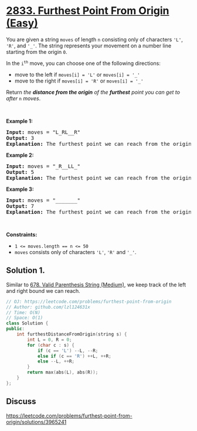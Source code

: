 # [2833. Furthest Point From Origin (Easy)](https://leetcode.com/problems/furthest-point-from-origin)

<p>You are given a string <code>moves</code> of length <code>n</code> consisting only of characters <code>'L'</code>, <code>'R'</code>, and <code>'_'</code>. The string represents your movement on a number line starting from the origin <code>0</code>.</p>
<p>In the <code>i<sup>th</sup></code> move, you can choose one of the following directions:</p>
<ul>
	<li>move to the left if <code>moves[i] = 'L'</code> or <code>moves[i] = '_'</code></li>
	<li>move to the right if <code>moves[i] = 'R'</code> or <code>moves[i] = '_'</code></li>
</ul>
<p>Return <em>the <strong>distance from the origin</strong> of the <strong>furthest</strong> point you can get to after </em><code>n</code><em> moves</em>.</p>
<p>&nbsp;</p>
<p><strong class="example">Example 1:</strong></p>
<pre><strong>Input:</strong> moves = "L_RL__R"
<strong>Output:</strong> 3
<strong>Explanation:</strong> The furthest point we can reach from the origin 0 is point -3 through the following sequence of moves "LLRLLLR".
</pre>
<p><strong class="example">Example 2:</strong></p>
<pre><strong>Input:</strong> moves = "_R__LL_"
<strong>Output:</strong> 5
<strong>Explanation:</strong> The furthest point we can reach from the origin 0 is point -5 through the following sequence of moves "LRLLLLL".
</pre>
<p><strong class="example">Example 3:</strong></p>
<pre><strong>Input:</strong> moves = "_______"
<strong>Output:</strong> 7
<strong>Explanation:</strong> The furthest point we can reach from the origin 0 is point 7 through the following sequence of moves "RRRRRRR".
</pre>
<p>&nbsp;</p>
<p><strong>Constraints:</strong></p>
<ul>
	<li><code>1 &lt;= moves.length == n &lt;= 50</code></li>
	<li><code>moves</code> consists only of characters <code>'L'</code>, <code>'R'</code> and <code>'_'</code>.</li>
</ul>

## Solution 1.

Similar to [678. Valid Parenthesis String (Medium)](https://leetcode.com/problems/valid-parenthesis-string/), we keep track of the left and right bound we can reach.

```cpp
// OJ: https://leetcode.com/problems/furthest-point-from-origin
// Author: github.com/lzl124631x
// Time: O(N)
// Space: O(1)
class Solution {
public:
    int furthestDistanceFromOrigin(string s) {
        int L = 0, R = 0;
        for (char c : s) {
            if (c == 'L') --L, --R;
            else if (c == 'R') ++L, ++R;
            else --L, ++R;
        }
        return max(abs(L), abs(R));
    }
};
```

## Discuss

https://leetcode.com/problems/furthest-point-from-origin/solutions/3965241